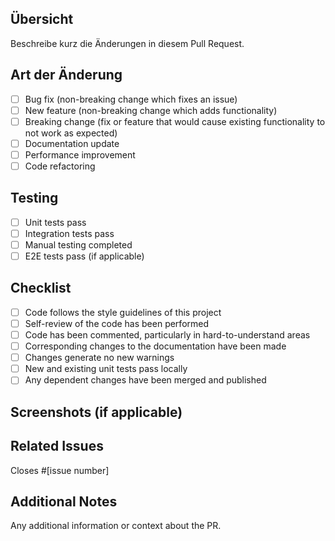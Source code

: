 ## Übersicht

Beschreibe kurz die Änderungen in diesem Pull Request.

## Art der Änderung

- [ ] Bug fix (non-breaking change which fixes an issue)
- [ ] New feature (non-breaking change which adds functionality)
- [ ] Breaking change (fix or feature that would cause existing functionality to not work as expected)
- [ ] Documentation update
- [ ] Performance improvement
- [ ] Code refactoring

## Testing

- [ ] Unit tests pass
- [ ] Integration tests pass
- [ ] Manual testing completed
- [ ] E2E tests pass (if applicable)

## Checklist

- [ ] Code follows the style guidelines of this project
- [ ] Self-review of the code has been performed
- [ ] Code has been commented, particularly in hard-to-understand areas
- [ ] Corresponding changes to the documentation have been made
- [ ] Changes generate no new warnings
- [ ] New and existing unit tests pass locally
- [ ] Any dependent changes have been merged and published

## Screenshots (if applicable)

## Related Issues

Closes #[issue number]

## Additional Notes

Any additional information or context about the PR.